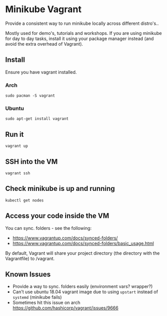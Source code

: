 # Minikube Vagrant

Provide a consistent way to run minikube locally across different distro's..

Mostly used for demo's, tutorials and workshops. If you are using minikube for day to day tasks, install it using your package manager instead (and avoid the extra overhead of Vagrant).

## Install

Ensure you have vagrant installed.

### Arch
```
sudo pacman -S vagrant 
```

### Ubuntu 
```
sudo apt-get install vagrant
```

## Run it

```
vagrant up
```

## SSH into the VM
```
vagrant ssh
```

## Check minikube is up and running

```
kubectl get nodes
```

## Access your code inside the VM

You can sync. folders - see the following:
- https://www.vagrantup.com/docs/synced-folders/
- https://www.vagrantup.com/docs/synced-folders/basic_usage.html

By default, Vagrant will share your project directory (the directory with the Vagrantfile) to /vagrant.

## Known Issues

- Provide a way to sync. folders easily (environment vars? wrapper?)
- Can't use ubuntu 18.04 vagrant image due to using `upstart` instead of `systemd` (minikube fails)
- Sometimes hit this issue on arch https://github.com/hashicorp/vagrant/issues/9666
